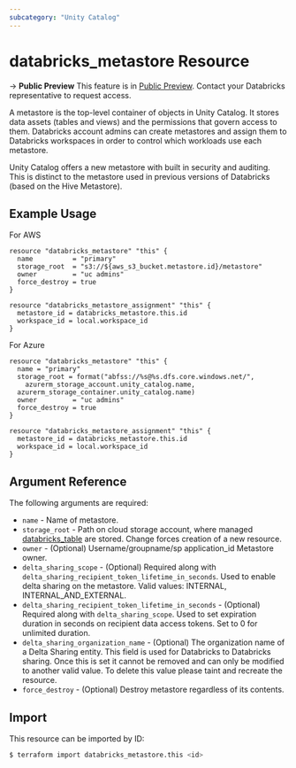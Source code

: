 ```yaml
---
subcategory: "Unity Catalog"
---
```

# databricks_metastore Resource

-> **Public Preview** This feature is in [Public Preview](https://docs.databricks.com/release-notes/release-types.html). Contact your Databricks representative to request access. 

A metastore is the top-level container of objects in Unity Catalog. It stores data assets (tables and views) and the permissions that govern access to them. Databricks account admins can create metastores and assign them to Databricks workspaces in order to control which workloads use each metastore.

Unity Catalog offers a new metastore with built in security and auditing. This is distinct to the metastore used in previous versions of Databricks (based on the Hive Metastore).

## Example Usage

For AWS

```hcl
resource "databricks_metastore" "this" {
  name          = "primary"
  storage_root  = "s3://${aws_s3_bucket.metastore.id}/metastore"
  owner         = "uc admins"
  force_destroy = true
}

resource "databricks_metastore_assignment" "this" {
  metastore_id = databricks_metastore.this.id
  workspace_id = local.workspace_id
}
```

For Azure

```hcl
resource "databricks_metastore" "this" {
  name = "primary"
  storage_root = format("abfss://%s@%s.dfs.core.windows.net/",
    azurerm_storage_account.unity_catalog.name,
  azurerm_storage_container.unity_catalog.name)
  owner         = "uc admins"
  force_destroy = true
}

resource "databricks_metastore_assignment" "this" {
  metastore_id = databricks_metastore.this.id
  workspace_id = local.workspace_id
}
```

## Argument Reference

The following arguments are required:

* `name` - Name of metastore.
* `storage_root` - Path on cloud storage account, where managed [databricks_table](table.md) are stored. Change forces creation of a new resource.
* `owner` - (Optional) Username/groupname/sp application_id Metastore owner.
* `delta_sharing_scope` - (Optional) Required along with `delta_sharing_recipient_token_lifetime_in_seconds`. Used to enable delta sharing on the metastore. Valid values: INTERNAL, INTERNAL_AND_EXTERNAL.
* `delta_sharing_recipient_token_lifetime_in_seconds` - (Optional) Required along with `delta_sharing_scope`. Used to set expiration duration in seconds on recipient data access tokens. Set to 0 for unlimited duration.
* `delta_sharing_organization_name` - (Optional) The organization name of a Delta Sharing entity. This field is used for Databricks to Databricks sharing. Once this is set it cannot be removed and can only be modified to another valid value. To delete this value please taint and recreate the resource.
* `force_destroy` - (Optional) Destroy metastore regardless of its contents.

## Import

This resource can be imported by ID:

```bash
$ terraform import databricks_metastore.this <id>
```
